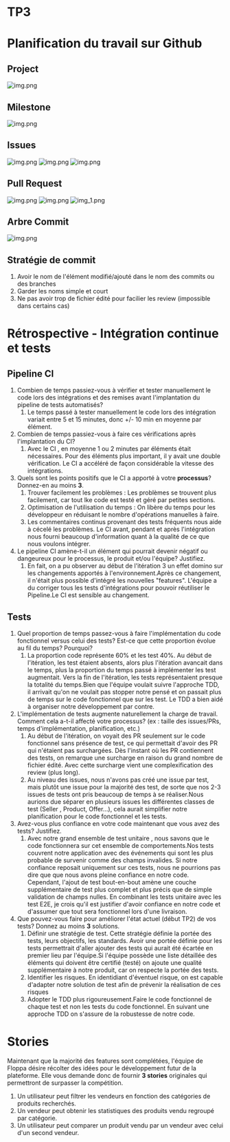 # TP3
# Planification du travail sur Github
## Project

![img.png](Screenshots/TP3/project.png)
## Milestone
![img.png](Screenshots/TP3/milestone.png)
## Issues
![img.png](Screenshots/TP3/issues1.png)
![img.png](Screenshots/TP3/issues2.png)
![img.png](Screenshots/TP3/issues3.png)
## Pull Request
![img.png](Screenshots/TP3/PR3.png)
![img.png](Screenshots/TP3/PR1.png)
![img_1.png](Screenshots/TP3/PR2.png)
## Arbre Commit
![img.png](Screenshots/TP3/gitk.png)
## Stratégie de commit
1. Avoir le nom de l'élément modifié/ajouté dans le nom des commits ou des branches
2. Garder les noms simple et court
3. Ne pas avoir trop de fichier édité pour facilier les review (impossible dans certains cas)


# Rétrospective - Intégration continue et tests

## Pipeline CI

1. Combien de temps passiez-vous à vérifier et tester manuellement le code lors des intégrations et des remises avant l'implantation du pipeline de tests automatisés?
   1. Le temps passé à tester manuellement le code lors des intégration variait entre 5 et 15 minutes, donc +/- 10 min en moyenne par élément.
2. Combien de temps passiez-vous à faire ces vérifications après l'implantation du CI?
   1. Avec le CI , en moyenne 1 ou 2 minutes par éléments était nécessaires. Pour des éléments plus important, il y avait une double vérification. Le CI a accéléré de façon considérable la vitesse des intégrations. 
3. Quels sont les points positifs que le CI a apporté à votre **processus**? Donnez-en au moins **3**.
   1. Trouver facilement les problèmes : Les problèmes se trouvent plus facilement, car tout lke code est testé et géré par petites sections.
   2. Optimisation de l'utilisation du temps : On libère du temps pour les développeur en réduisant le nombre d'opérations manuelles à faire.
   3. Les commentaires continus provenant des tests fréquents nous aide à cécelé les problèmes. Le CI avant, pendant et après l'intégration nous fourni beaucoup d'information quant à la qualité de ce que nous voulons intégrer.
4. Le pipeline CI amène-t-il un élément qui pourrait devenir négatif ou dangeureux pour le processus, le produit et/ou l'équipe? Justifiez.
   1. En fait, on a pu observer au début de l'itération 3 un effet domino sur les changements apportés à l'environnement.Après ce changement, il n'était plus possible d'intégré les nouvelles "features". L'équipe a du corriger tous les tests d'intégrations pour pouvoir réutiliser le Pipeline.Le CI est sensible au changement.

## Tests

1. Quel proportion de temps passez-vous à faire l'implémentation du code fonctionnel versus celui des tests? Est-ce que cette proportion évolue au fil du temps? Pourquoi?
   1. La proportion code représente 60% et les test 40%. Au début de l'itération, les test étaient absents, alors plus l'itération avancait dans le temps, plus la proportion du temps passé à implémenter les test augmentait. Vers la fin de l'itération, les tests représentaient presque la totalité du temps.Bien que l'équipe voulait suivre l'approche TDD, il arrivait qu'on ne voulait pas stopper notre pensé et on passait plus de temps sur le code fonctionnel que sur les test. Le TDD a bien aidé à organiser notre développement par contre.
2. L'implémentation de tests augmente naturellement la charge de travail. Comment cela a-t-il affecté votre processus? (ex : taille des issues/PRs, temps d'implémentation, planification, etc.)
   1. Au début de l'itération, on voyait des PR seulement sur le code fonctionnel sans présence de test, ce qui permettait d'avoir des PR qui n'étaient pas surchargées. Dès l'instant où les PR contiennent des tests, on remarque une surcharge en raison du grand nombre de fichier édité. Avec cette surcharge vient une complexification des review (plus long).
   2. Au niveau des issues, nous n'avons pas créé une issue par test, mais plutôt une issue pour la majorité des test, de sorte que nos 2-3 issues de tests ont pris beaucoup de temps à se réaliser.Nous aurions due séparer en plusieurs issues les différentes classes de test (Seller , Product, Offer...), cela aurait simplifier notre planification pour le code fonctionnel et les tests.
3. Avez-vous plus confiance en votre code maintenant que vous avez des tests? Justifiez.
   1. Avec notre grand ensemble de test unitaire , nous savons que le code fonctionnera sur cet ensemble de comportements.Nos tests couvrent notre application avec des événements qui sont les plus probable de survenir comme des champs invalides. Si notre confiance reposait uniquement sur ces tests, nous ne pourrions pas dire que que nous avons pleine confiance en notre code. Cependant, l'ajout de test bout-en-bout amène une couche supplémentaire de test plus complet et plus précis que de simple validation de champs nulles. En combinant les tests unitaire avec les test E2E, je crois qu'il est justifier d'avoir confiance en notre code et d'assumer que tout sera fonctionnel lors d'une livraison.
4. Que pouvez-vous faire pour améliorer l'état actuel (début TP2) de vos tests? Donnez au moins **3** solutions.
   1. Définir une stratégie de test. Cette stratégie définie la portée des tests, leurs objectifs, les standards. Avoir une portée définie pour les tests permettrait d'aller ajouter des tests qui aurait été écartée en premier lieu par l'équipe.Si l'équipe possède une liste détaillée des éléments qui doivent être certifié (testé) on ajoute une qualité supplémentaire à notre produit, car on respecte la portée des tests.
   2. Identifier les risques. En identidiant d'éventuel risque, on est capable d'adapter notre solution de test afin de prévenir la réalisation de ces risques
   3. Adopter le TDD plus rigoureusement.Faire le code fonctionnel de chaque test et non les tests du code fonctionnel. En suivant une approche TDD on s'assure de la robustesse de notre code.


# Stories
Maintenant que la majorité des features sont complétées, l'équipe de Floppa désire récolter des idées pour le développement futur de la plateforme. Elle vous demande donc de fournir **3 stories** originales qui permettront de surpasser la compétition.

1. Un utilisateur peut filtrer les vendeurs en fonction des catégories de produits recherchés.
2. Un vendeur peut obtenir les statistiques des produits vendu regroupé par catégorie.
3. Un utilisateur peut comparer un produit vendu par un vendeur avec celui d'un second vendeur.